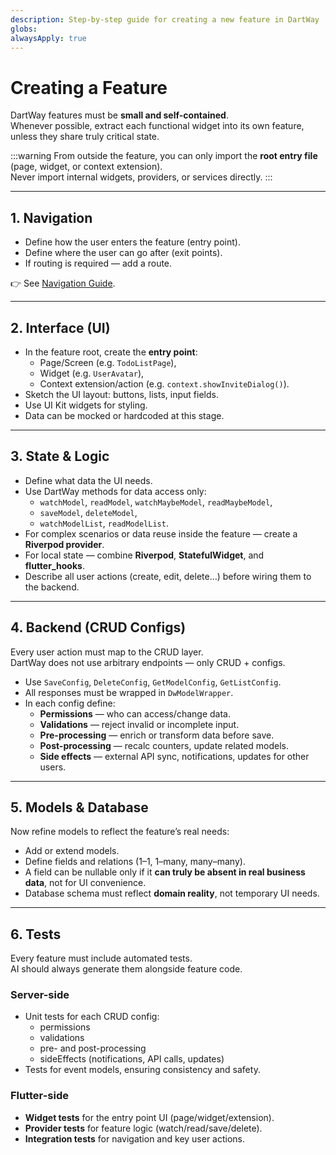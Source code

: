 ```yaml
---
description: Step-by-step guide for creating a new feature in DartWay
globs:
alwaysApply: true
---
```


# Creating a Feature

DartWay features must be **small and self-contained**.  
Whenever possible, extract each functional widget into its own feature, unless they share truly critical state.  

:::warning
From outside the feature, you can only import the **root entry file** (page, widget, or context extension).  
Never import internal widgets, providers, or services directly.
:::

---

## 1. Navigation
- Define how the user enters the feature (entry point).  
- Define where the user can go after (exit points).  
- If routing is required — add a route.  

👉 See [Navigation Guide](../flutter/navigation).  

---

## 2. Interface (UI)
- In the feature root, create the **entry point**:  
  - Page/Screen (e.g. `TodoListPage`),  
  - Widget (e.g. `UserAvatar`),  
  - Context extension/action (e.g. `context.showInviteDialog()`).  
- Sketch the UI layout: buttons, lists, input fields.  
- Use UI Kit widgets for styling.  
- Data can be mocked or hardcoded at this stage.  

---

## 3. State & Logic
- Define what data the UI needs.  
- Use DartWay methods for data access only:  
  - `watchModel`, `readModel`, `watchMaybeModel`, `readMaybeModel`,  
  - `saveModel`, `deleteModel`,  
  - `watchModelList`, `readModelList`.  
- For complex scenarios or data reuse inside the feature — create a **Riverpod provider**.  
- For local state — combine **Riverpod**, **StatefulWidget**, and **flutter_hooks**.  
- Describe all user actions (create, edit, delete…) before wiring them to the backend.  

---

## 4. Backend (CRUD Configs)
Every user action must map to the CRUD layer.  
DartWay does not use arbitrary endpoints — only CRUD + configs.  

- Use `SaveConfig`, `DeleteConfig`, `GetModelConfig`, `GetListConfig`.  
- All responses must be wrapped in `DwModelWrapper`.  
- In each config define:  
  - **Permissions** — who can access/change data.  
  - **Validations** — reject invalid or incomplete input.  
  - **Pre-processing** — enrich or transform data before save.  
  - **Post-processing** — recalc counters, update related models.  
  - **Side effects** — external API sync, notifications, updates for other users.  

---

## 5. Models & Database
Now refine models to reflect the feature’s real needs:  
- Add or extend models.  
- Define fields and relations (1–1, 1–many, many–many).  
- A field can be nullable only if it **can truly be absent in real business data**, not for UI convenience.  
- Database schema must reflect **domain reality**, not temporary UI needs.  

---

## 6. Tests
Every feature must include automated tests.  
AI should always generate them alongside feature code.

### Server-side
- Unit tests for each CRUD config:  
  - permissions  
  - validations  
  - pre- and post-processing  
  - sideEffects (notifications, API calls, updates)  
- Tests for event models, ensuring consistency and safety.  

### Flutter-side
- **Widget tests** for the entry point UI (page/widget/extension).  
- **Provider tests** for feature logic (watch/read/save/delete).  
- **Integration tests** for navigation and key user actions.  
